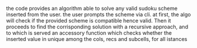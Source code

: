 the code provides an algorithm able to solve any valid sudoku scheme inserted from the user.
the user prompts the scheme via cli.
at first, the algo will check if the provided scheme is compatible hence valid.
Then it proceeds to find the corrisponding solution with a recursive approach, and to which is served an accessory function which
checks whether the inserted value in unique among the cols, recs and subcells, for all istances
